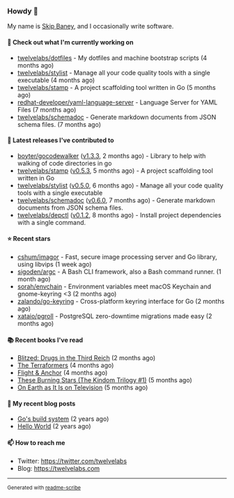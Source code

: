 ### Howdy 👋

My name is [Skip Baney](https://twelvelabs.com), and I occasionally write software.

#### 👷 Check out what I'm currently working on

- [twelvelabs/dotfiles](https://github.com/twelvelabs/dotfiles) - My dotfiles and machine bootstrap scripts  (4 months ago)
- [twelvelabs/stylist](https://github.com/twelvelabs/stylist) - Manage all your code quality tools with a single executable (4 months ago)
- [twelvelabs/stamp](https://github.com/twelvelabs/stamp) - A project scaffolding tool written in Go (5 months ago)
- [redhat-developer/yaml-language-server](https://github.com/redhat-developer/yaml-language-server) - Language Server for YAML Files (7 months ago)
- [twelvelabs/schemadoc](https://github.com/twelvelabs/schemadoc) - Generate markdown documents from JSON schema files. (7 months ago)

#### 🔭 Latest releases I've contributed to

- [boyter/gocodewalker](https://github.com/boyter/gocodewalker) ([v1.3.3](https://github.com/boyter/gocodewalker/releases/tag/v1.3.3), 2 months ago) - Library to help with walking of code directories in go
- [twelvelabs/stamp](https://github.com/twelvelabs/stamp) ([v0.5.3](https://github.com/twelvelabs/stamp/releases/tag/v0.5.3), 5 months ago) - A project scaffolding tool written in Go
- [twelvelabs/stylist](https://github.com/twelvelabs/stylist) ([v0.5.0](https://github.com/twelvelabs/stylist/releases/tag/v0.5.0), 6 months ago) - Manage all your code quality tools with a single executable
- [twelvelabs/schemadoc](https://github.com/twelvelabs/schemadoc) ([v0.6.0](https://github.com/twelvelabs/schemadoc/releases/tag/v0.6.0), 7 months ago) - Generate markdown documents from JSON schema files.
- [twelvelabs/depctl](https://github.com/twelvelabs/depctl) ([v0.1.2](https://github.com/twelvelabs/depctl/releases/tag/v0.1.2), 8 months ago) - Install project dependencies with a single command.

#### ⭐ Recent stars

- [cshum/imagor](https://github.com/cshum/imagor) - Fast, secure image processing server and Go library, using libvips (1 week ago)
- [sigoden/argc](https://github.com/sigoden/argc) - A Bash CLI framework, also a Bash command runner. (1 month ago)
- [sorah/envchain](https://github.com/sorah/envchain) - Environment variables meet macOS Keychain and gnome-keyring &lt;3 (2 months ago)
- [zalando/go-keyring](https://github.com/zalando/go-keyring) - Cross-platform keyring interface for Go (2 months ago)
- [xataio/pgroll](https://github.com/xataio/pgroll) - PostgreSQL zero-downtime migrations made easy (2 months ago)

#### 📚 Recent books I've read

- [Blitzed: Drugs in the Third Reich](https://www.goodreads.com/review/show/1827909175?utm_medium=api&amp;utm_source=rss) (2 months ago)
- [The Terraformers](https://www.goodreads.com/review/show/5818779700?utm_medium=api&amp;utm_source=rss) (4 months ago)
- [Flight &amp; Anchor](https://www.goodreads.com/review/show/6371038308?utm_medium=api&amp;utm_source=rss) (4 months ago)
- [These Burning Stars (The Kindom Trilogy #1)](https://www.goodreads.com/review/show/6141288905?utm_medium=api&amp;utm_source=rss) (5 months ago)
- [On Earth as It Is on Television](https://www.goodreads.com/review/show/5308338220?utm_medium=api&amp;utm_source=rss) (5 months ago)

#### 📜 My recent blog posts

- [Go&#39;s build system](https://twelvelabs.com/2023/01/02/go-build-system/) (2 years ago)
- [Hello World](https://twelvelabs.com/2022/11/20/hello-world/) (2 years ago)

#### 📫 How to reach me

- Twitter: <https://twitter.com/twelvelabs>
- Blog: <https://twelvelabs.com>

---

<sup>Generated with [readme-scribe](https://github.com/muesli/readme-scribe)</sup>
